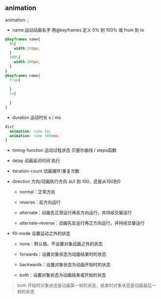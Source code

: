 ## animation

animation: <name> <duration> <timing-function> <delay> <iteration-count> <direction> <fill-mode>;

- name:运动动画名字 用@keyframes 定义 0% 到 100% 或 from 到 to

```css
@keyframes name{
  0%{
    width:100px;
  }
  100%{
    width:300px;
  }
}
@keyframes name{
  from{
    
  }
  to{
    
  }
}
```

- duration 运动时长 s / ms

```css
div{
  animation: name 5s; 
  animation: name 5000ms;
}
```

- timing-function 运动过程状态 贝塞尔曲线 / steps函数

- delay 动画延迟时间 执行

- iteration-count 动画循环/重复次数

- direction 方向/动画执行方向 从0 到 100，还是从100到0 

  * normal：正常方向

  * reverse：反方向运行

  * alternate：动画先正常运行再反方向运行，并持续交替运行

  * alternate-reverse：动画先反运行再正方向运行，并持续交替运行

- fill-mode 设置运动之外的状态

  - none：默认值。不设置对象动画之外的状态

  - forwards：设置对象状态为动画结束时的状态

  - backwards：设置对象状态为动画开始时的状态

  - both：设置对象状态为动画结束或开始的状态

    
> both 开始时对象状态是动画第一帧的状态，结束时对象状态是动画最后一帧的状态

```css
